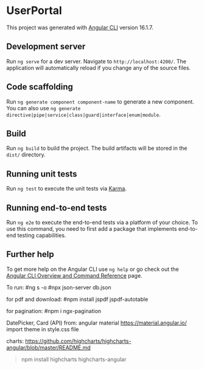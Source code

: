# UserPortal

This project was generated with [Angular CLI](https://github.com/angular/angular-cli) version 16.1.7.

## Development server

Run `ng serve` for a dev server. Navigate to `http://localhost:4200/`. The application will automatically reload if you change any of the source files.

## Code scaffolding

Run `ng generate component component-name` to generate a new component. You can also use `ng generate directive|pipe|service|class|guard|interface|enum|module`.

## Build

Run `ng build` to build the project. The build artifacts will be stored in the `dist/` directory.

## Running unit tests

Run `ng test` to execute the unit tests via [Karma](https://karma-runner.github.io).

## Running end-to-end tests

Run `ng e2e` to execute the end-to-end tests via a platform of your choice. To use this command, you need to first add a package that implements end-to-end testing capabilities.

## Further help

To get more help on the Angular CLI use `ng help` or go check out the [Angular CLI Overview and Command Reference](https://angular.io/cli) page.

To run:
        #ng s -o
        #npx json-server db.json

for pdf and download:
        #npm install jspdf jspdf-autotable

for pagination:
        #npm i ngx-pagination

DatePicker, Card (API) from:
angular material 
https://material.angular.io/
import theme in style.css file

charts:
https://github.com/highcharts/highcharts-angular/blob/master/README.md
>npm install highcharts highcharts-angular